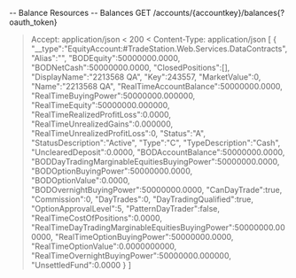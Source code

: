 -- Balance Resources --
Balances
GET /accounts/{accountkey}/balances{?oauth_token}
> Accept: application/json
< 200
< Content-Type: application/json
[
{
    "__type":"EquityAccount:#TradeStation.Web.Services.DataContracts",
    "Alias":"",
    "BODEquity":50000000.0000,
    "BODNetCash":50000000.0000,
    "ClosedPositions":[],
    "DisplayName":"2213568 QA",
    "Key":243557,
    "MarketValue":0,
    "Name":"2213568 QA",
    "RealTimeAccountBalance":50000000.0000,
    "RealTimeBuyingPower":50000000.000000,
    "RealTimeEquity":50000000.000000,
    "RealTimeRealizedProfitLoss":0.0000,
    "RealTimeUnrealizedGains":0.000000,
    "RealTimeUnrealizedProfitLoss":0,
    "Status":"A",
    "StatusDescription":"Active",
    "Type":"C",
    "TypeDescription":"Cash",
    "UnclearedDeposit":0.0000,
    "BODAccountBalance":50000000.0000,
    "BODDayTradingMarginableEquitiesBuyingPower":50000000.0000,
    "BODOptionBuyingPower":50000000.0000,
    "BODOptionValue":0.0000,
    "BODOvernightBuyingPower":50000000.0000,
    "CanDayTrade":true,
    "Commission":0,
    "DayTrades":0,
    "DayTradingQualified":true,
    "OptionApprovalLevel":5,
    "PatternDayTrader":false,
    "RealTimeCostOfPositions":0.0000,
    "RealTimeDayTradingMarginableEquitiesBuyingPower":50000000.000000,
    "RealTimeOptionBuyingPower":50000000.0000,
    "RealTimeOptionValue":0.0000000000,
    "RealTimeOvernightBuyingPower":50000000.000000,
    "UnsettledFund":0.0000
}
]
